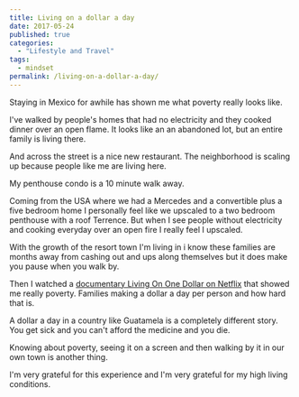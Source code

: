 ```yaml
---
title: Living on a dollar a day
date: 2017-05-24
published: true
categories:
  - "Lifestyle and Travel"
tags:
  - mindset
permalink: /living-on-a-dollar-a-day/
---
```

Staying in Mexico for awhile has shown me what poverty really looks like.

I've walked by people's homes that had no electricity and they cooked dinner over an open flame. It looks like an an abandoned lot, but an entire family is living there.

And across the street is a nice new restaurant. The neighborhood is scaling up because people like me are living here.

My penthouse condo is a 10 minute walk away.

Coming from the USA where we had a Mercedes and a convertible plus a five bedroom home I personally feel like we upscaled to a two bedroom penthouse with a roof Terrence. But when I see people without electricity and cooking everyday over an open fire I really feel I upscaled.

With the growth of the resort town I'm living in i know these families are months away from cashing out and ups along themselves but it does make you pause when you walk by.

Then I watched a [documentary Living On One Dollar on Netflix](https://www.netflix.com/title/80026944) that showed me really poverty. Families making a dollar a day per person and how hard that is.

A dollar a day in a country like Guatamela is a completely different story. You get sick and you can't afford the medicine and you die.

Knowing about poverty, seeing it on a screen and then walking by it in our own town is another thing.

I'm very grateful for this experience and I'm very grateful for my high living conditions.